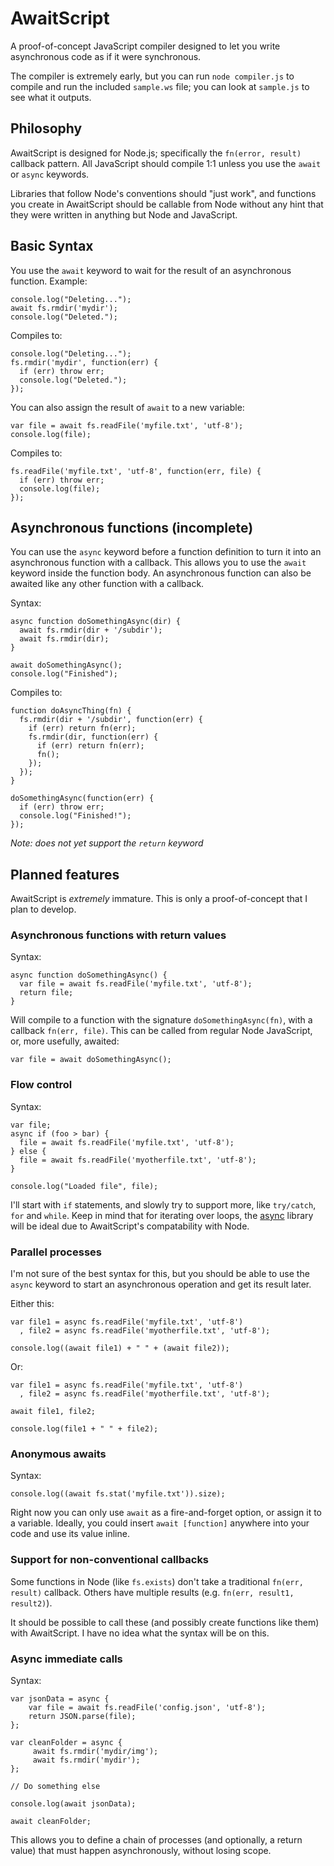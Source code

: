 # AwaitScript

A proof-of-concept JavaScript compiler designed to let you write asynchronous code as if it were synchronous.

The compiler is extremely early, but you can run `node compiler.js` to compile and run the included `sample.ws` file; you can look at `sample.js` to see what it outputs.

## Philosophy

AwaitScript is designed for Node.js; specifically the `fn(error, result)` callback pattern. All JavaScript should compile 1:1 unless you use the `await` or `async` keywords. 

Libraries that follow Node's conventions should "just work", and functions you create in AwaitScript should be callable from Node without any hint that they were written in anything but Node and JavaScript.

## Basic Syntax

You use the `await` keyword to wait for the result of an asynchronous function. Example:

    console.log("Deleting...");
    await fs.rmdir('mydir');
    console.log("Deleted.");

Compiles to:

    console.log("Deleting...");
    fs.rmdir('mydir', function(err) {
      if (err) throw err;
      console.log("Deleted.");
    });

You can also assign the result of `await` to a new variable:

    var file = await fs.readFile('myfile.txt', 'utf-8');
    console.log(file);

Compiles to:

    fs.readFile('myfile.txt', 'utf-8', function(err, file) {
      if (err) throw err;
      console.log(file);
    });

## Asynchronous functions (incomplete)

You can use the `async` keyword before a function definition to turn it into an asynchronous function with a callback. This allows you to use the `await` keyword inside the function body. An asynchronous function can also be awaited like any other function with a callback.

Syntax:

    async function doSomethingAsync(dir) {
      await fs.rmdir(dir + '/subdir');
      await fs.rmdir(dir);
    }

    await doSomethingAsync();
    console.log("Finished");

Compiles to:

    function doAsyncThing(fn) {
      fs.rmdir(dir + '/subdir', function(err) {
        if (err) return fn(err);
        fs.rmdir(dir, function(err) {
          if (err) return fn(err);
          fn();
        });
      });
    }

    doSomethingAsync(function(err) {
      if (err) throw err;
      console.log("Finished!");
    });

*Note: does not yet support the `return` keyword*

## Planned features

AwaitScript is *extremely* immature. This is only a proof-of-concept that I plan to develop.

### Asynchronous functions with return values

Syntax:

    async function doSomethingAsync() {
      var file = await fs.readFile('myfile.txt', 'utf-8');
      return file;
    }

Will compile to a function with the signature `doSomethingAsync(fn)`, with a callback `fn(err, file)`. This can be called from regular Node JavaScript, or, more usefully, awaited:

    var file = await doSomethingAsync();

### Flow control

Syntax:

    var file;
    async if (foo > bar) {
      file = await fs.readFile('myfile.txt', 'utf-8');
    } else {
      file = await fs.readFile('myotherfile.txt', 'utf-8');
    }

    console.log("Loaded file", file);

I'll start with `if` statements, and slowly try to support more, like `try/catch`, `for` and `while`. Keep in mind that for iterating over loops, the [async](https://github.com/caolan/async) library will be ideal due to AwaitScript's compatability with Node.

### Parallel processes

I'm not sure of the best syntax for this, but you should be able to use the `async` keyword to start an asynchronous operation and get its result later.

Either this:

    var file1 = async fs.readFile('myfile.txt', 'utf-8') 
      , file2 = async fs.readFile('myotherfile.txt', 'utf-8');

    console.log((await file1) + " " + (await file2));

Or: 

    var file1 = async fs.readFile('myfile.txt', 'utf-8') 
      , file2 = async fs.readFile('myotherfile.txt', 'utf-8');

    await file1, file2;

    console.log(file1 + " " + file2);

### Anonymous awaits

Syntax:

    console.log((await fs.stat('myfile.txt')).size);

Right now you can only use `await` as a fire-and-forget option, or assign it to a variable. Ideally, you could insert `await [function]` anywhere into your code and use its value inline.

### Support for non-conventional callbacks

Some functions in Node (like `fs.exists`) don't take a traditional `fn(err, result)` callback. Others have multiple results (e.g. `fn(err, result1, result2)`).

It should be possible to call these (and possibly create functions like them) with AwaitScript. I have no idea what the syntax will be on this.

### Async immediate calls

Syntax:

    var jsonData = async {
        var file = await fs.readFile('config.json', 'utf-8');
        return JSON.parse(file);
    };

    var cleanFolder = async {
         await fs.rmdir('mydir/img');
         await fs.rmdir('mydir');
    };

    // Do something else

    console.log(await jsonData);

    await cleanFolder;

This allows you to define a chain of processes (and optionally, a return value) that must happen asynchronously, without losing scope.